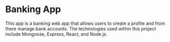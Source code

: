 # Banking App
This app is a banking web app that allows users to create a profile and from there manage bank accounts. 
The technologies used within this project include Mongoose, Express, React, and Node.js. 
